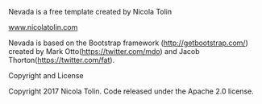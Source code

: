 Nevada is a free template created by Nicola Tolin 

www.nicolatolin.com

Nevada  is based on the Bootstrap framework (http://getbootstrap.com/) created by Mark Otto(https://twitter.com/mdo) and Jacob Thorton(https://twitter.com/fat).

Copyright and License

Copyright 2017 Nicola Tolin. Code released under the Apache 2.0 license.